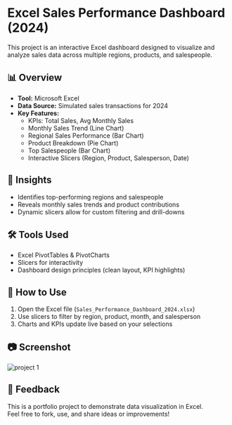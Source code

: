 # Excel Sales Performance Dashboard (2024)

This project is an interactive Excel dashboard designed to visualize and analyze sales data across multiple regions, products, and salespeople.

## 📊 Overview

- **Tool:** Microsoft Excel
- **Data Source:** Simulated sales transactions for 2024
- **Key Features:**
  - KPIs: Total Sales, Avg Monthly Sales
  - Monthly Sales Trend (Line Chart)
  - Regional Sales Performance (Bar Chart)
  - Product Breakdown (Pie Chart)
  - Top Salespeople (Bar Chart)
  - Interactive Slicers (Region, Product, Salesperson, Date)

## 🧠 Insights

- Identifies top-performing regions and salespeople
- Reveals monthly sales trends and product contributions
- Dynamic slicers allow for custom filtering and drill-downs

## 🛠 Tools Used

- Excel PivotTables & PivotCharts
- Slicers for interactivity
- Dashboard design principles (clean layout, KPI highlights)

## 📎 How to Use

1. Open the Excel file (`Sales_Performance_Dashboard_2024.xlsx`)
2. Use slicers to filter by region, product, month, and salesperson
3. Charts and KPIs update live based on your selections

## 📷 Screenshot

![project 1](https://github.com/user-attachments/assets/87a50ee1-b795-4cb6-8aba-6a4afee227be)


## 💬 Feedback

This is a portfolio project to demonstrate data visualization in Excel.  
Feel free to fork, use, and share ideas or improvements!
